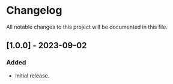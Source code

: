 # Changelog

All notable changes to this project will be documented in this file.

## [1.0.0] - 2023-09-02

### Added
- Initial release.
